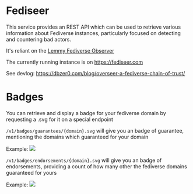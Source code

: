 # Fediseer

This service provides an REST API which can be used to retrieve various information about Fediverse instances, particularly focused on detecting and countering bad actors.

It's reliant on the [Lemmy Fediverse Observer](https://lemmy.fediverse.observer/)

The currently running instance is on https://fediseer.com

See devlog: https://dbzer0.com/blog/overseer-a-fediverse-chain-of-trust/

# Badges

You can retrieve and display a badge for your fediverse domain by requesting a .svg for it on a special endpoint

`/v1/badges/guarantees/{domain}.svg` will give you an badge of guarantee, mentioning the domains which guaranteed for your domain

Example:
![](http://fediseer.com/api/v1/badges/guarantees/lemmy.dbzer0.com.svg)

`/v1/badges/endorsements/{domain}.svg` will give you an badge of endorsements, providing a count of how many other the fediverse domains guaranteed for yours

Example:
![](http://fediseer.com/api/v1/badges/endorsements/lemmy.dbzer0.com.svg)
